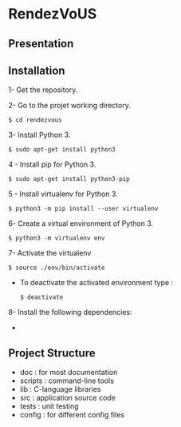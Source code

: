 # RendezVoUS

## Presentation

## Installation

1- Get the repository.

2- Go to the projet working directory.
    
    $ cd rendezvous

3- Install Python 3.

    $ sudo apt-get install python3

4 - Install pip for Python 3.

    $ sudo apt-get install python3-pip

5 - Install virtualenv for Python 3.

    $ python3 -m pip install --user virtualenv

6- Create a virtual environment of Python 3.

    $ python3 -m virtualenv env

7- Activate the virtualenv

    $ source ./env/bin/activate

- To deactivate the activated environment type : 

      $ deactivate

8- Install the following dependencies:

-

## Project Structure

- doc : for most documentation
- scripts : command-line tools
- lib : C-language libraries
- src : application source code
- tests : unit testing
- config : for different config files
